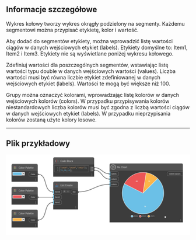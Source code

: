## Informacje szczegółowe

Wykres kołowy tworzy wykres okrągły podzielony na segmenty. Każdemu segmentowi można przypisać etykietę, kolor i wartość.

Aby dodać do segmentów etykiety, można wprowadzić listę wartości ciągów w danych wejściowych etykiet (labels). Etykiety domyślne to: Item1, Item2 i Item3. Etykiety nie są wyświetlane poniżej wykresu kołowego.

Zdefiniuj wartości dla poszczególnych segmentów, wstawiając listę wartości typu double w danych wejściowych wartości (values). Liczba wartości musi być równa liczbie etykiet zdefiniowanej w danych wejściowych etykiet (labels). Wartości te mogą być większe niż 100.

Grupy można oznaczyć kolorami, wprowadzając listę kolorów w danych wejściowych kolorów (colors). W przypadku przypisywania kolorów niestandardowych liczba kolorów musi być zgodna z liczbą wartości ciągów w danych wejściowych etykiet (labels). W przypadku nieprzypisania kolorów zostaną użyte kolory losowe.

___
## Plik przykładowy

![Pie Chart](./CoreNodeModelsWpf.Charts.PieChartNodeModel_img.jpg)

